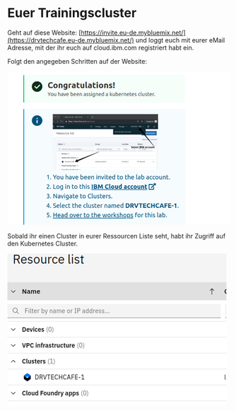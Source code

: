 # Euer Trainingscluster

Geht auf diese Website: [https://invite.eu-de.mybluemix.net/](https://drvtechcafe.eu-de.mybluemix.net/) und loggt euch mit eurer eMail Adresse, mit der ihr euch auf cloud.ibm.com registriert habt ein.

Folgt den angegeben Schritten auf der Website:

![](../../../.gitbook/assets/image%20%2870%29.png)

Sobald ihr einen Cluster in eurer Ressourcen Liste seht, habt ihr Zugriff auf den Kubernetes Cluster.

![](../../../.gitbook/assets/image%20%2869%29.png)

